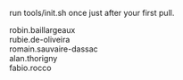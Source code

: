 run tools/init.sh once just after your first pull.


robin.baillargeaux\
rubie.de-oliveira\
romain.sauvaire-dassac\
alan.thorigny\
fabio.rocco
